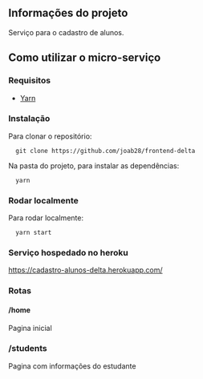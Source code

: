 ## Informações do projeto

Serviço para o cadastro de alunos.

## Como utilizar o micro-serviço

### Requisitos

- [Yarn](https://classic.yarnpkg.com/en/docs/install)

### Instalação

Para clonar o repositório:

```
  git clone https://github.com/joab28/frontend-delta
```

Na pasta do projeto, para instalar as dependências:

```
  yarn
```

### Rodar localmente

Para rodar localmente:

```
  yarn start
```

### Serviço hospedado no heroku
  https://cadastro-alunos-delta.herokuapp.com/

### Rotas

#### /home

Pagina inicial

### /students

Pagina com informações do estudante
